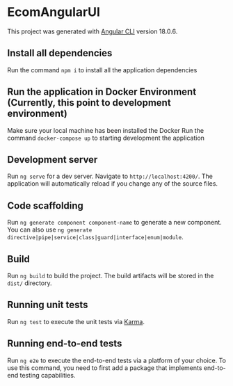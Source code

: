 # EcomAngularUI

This project was generated with [Angular CLI](https://github.com/angular/angular-cli) version 18.0.6.

## Install all dependencies

Run the command `npm i` to install all the application dependencies

## Run the application in Docker Environment (Currently, this point to development environment)

Make sure your local machine has been installed the Docker
Run the command `docker-compose up` to starting development the application

## Development server

Run `ng serve` for a dev server. Navigate to `http://localhost:4200/`. The application will automatically reload if you change any of the source files.

## Code scaffolding

Run `ng generate component component-name` to generate a new component. You can also use `ng generate directive|pipe|service|class|guard|interface|enum|module`.

## Build

Run `ng build` to build the project. The build artifacts will be stored in the `dist/` directory.

## Running unit tests

Run `ng test` to execute the unit tests via [Karma](https://karma-runner.github.io).

## Running end-to-end tests

Run `ng e2e` to execute the end-to-end tests via a platform of your choice. To use this command, you need to first add a package that implements end-to-end testing capabilities.
